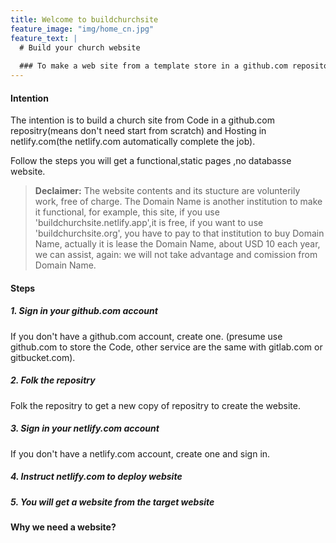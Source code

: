 ```yaml
---
title: Welcome to buildchurchsite
feature_image: "img/home_cn.jpg"
feature_text: |
  # Build your church website
  
  ### To make a web site from a template store in a github.com repository host in netlify.com, which are free service to use. Free and simple.
---
```


#### Intention

The intention is to build a church site from Code in a github.com repositry(means don't need start from scratch) and Hosting in netlify.com(the netlify.com automatically complete the job). 

Follow the steps you will get a functional,static pages ,no databasse website.

> **Declaimer:** The website contents and its stucture are volunterily work, free of charge. The Domain Name is another institution to make it functional, for example, this site, if you use 'buildchurchsite.netlify.app',it is free, if you want to use 'buildchurchsite.org', you have to pay to that institution to buy Domain Name, actually it is lease the Domain Name, about USD 10 each year, we can assist, again: we will not take advantage and comission from Domain Name.

#### Steps

##### 1. Sign in your github.com account

If you don't have a github.com account, create one. (presume use github.com to store the Code, other service are the same with gitlab.com or gitbucket.com).

##### 2. Folk the repositry

Folk the repositry to get a new copy of repositry to create the website.

##### 3. Sign in your netlify.com account

If you don't have a netlify.com account, create one and sign in.

##### 4. Instruct netlify.com to deploy website

##### 5. You will get a website from the target website

#### Why we need a website?
